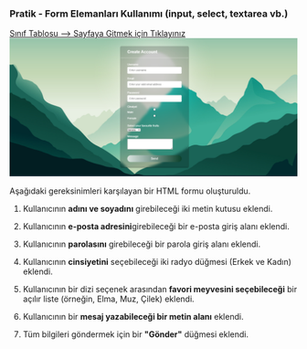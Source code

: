###  Pratik - Form Elemanları Kullanımı (input, select, textarea vb.)
[Sınıf Tablosu --> Sayfaya Gitmek için Tıklayınız](http://127.0.0.1:5500/Week-1/exercise_1/sinif_tablosu.html)
![Sınıf Tablosu](./src/project.png)

Aşağıdaki gereksinimleri karşılayan bir HTML formu oluşturuldu.

1. Kullanıcının **adını ve soyadını** girebileceği iki metin kutusu eklendi.

2. Kullanıcının **e-posta adresini**girebileceği bir e-posta giriş alanı eklendi.

3. Kullanıcının **parolasını** girebileceği bir parola giriş alanı eklendi.

4. Kullanıcının **cinsiyetini** seçebileceği iki radyo düğmesi (Erkek ve Kadın) eklendi.

5. Kullanıcının bir dizi seçenek arasından **favori meyvesini seçebileceği** bir açılır liste (örneğin, Elma, Muz, Çilek) eklendi.

6. Kullanıcının bir **mesaj yazabileceği bir metin alanı** eklendi.

7. Tüm bilgileri göndermek için bir **"Gönder"** düğmesi eklendi.
